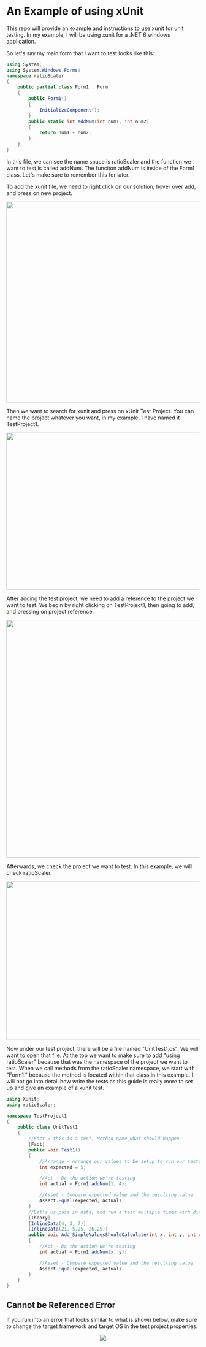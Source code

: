 # An Example of using xUnit
This repo will provide an example and instructions to use xunit for unit testing. In my example, I will be using xunit for a .NET 6 windows application.

So let's say my main form that I want to test looks like this:
```csharp
using System;
using System.Windows.Forms;
namespace ratioScaler
{
    public partial class Form1 : Form
    {
        public Form1()
        {
            InitializeComponent();
        }
        public static int addNum(int num1, int num2)
        {
            return num1 + num2;
        }
    }
}
```
In this file, we can see the name space is ratioScaler and the function we want to test is called addNum. The funciton addNum is inside of the Form1 class. Let's make sure to remember this for later.

To add the xunit file, we need to right click on our solution, hover over add, and press on new project.

<p align="center">
<img src="https://user-images.githubusercontent.com/100814612/169671531-03fbe36e-3cdb-41fb-bc61-3cce8a35230e.png" width = "700", height = "524"><img>
</p>

Then we want to search for xunit and press on xUnit Test Project. You can name the project whatever you want, in my example, I have named it TestProject1.

<p align="center">
<img src="https://user-images.githubusercontent.com/100814612/169671563-0be40ff2-0a2d-47df-a767-270ebd4a5dfc.png" width = "700", height = "410"><img>
</p>

After adding the test project, we need to add a reference to the project we want to test. We begin by right clicking on TestProject1, then going to add, and pressing on project reference.

<p align="center">
<img src="https://user-images.githubusercontent.com/100814612/169671600-46c88f24-2b65-42b2-99d1-fb19717e6882.png" width = "600", height = "620"><img>
</p>

Afterwards, we check the project we want to test. In this example, we will check ratioScaler.

<p align="center">
<img src="https://user-images.githubusercontent.com/100814612/169671632-4b7a6aea-aa85-4b94-a0f0-4bbd4e150247.png" width = "600", height = "414"><img>
</p>

Now under our test project, there will be a file named "UnitTest1.cs". We will want to open that file. At the top we want to make sure to add "using ratioScaler" because that was the namespace of the project we want to test. When we call methods from the ratioScaler namespace, we start with "Form1." because the method is located within that class in this example. I will not go into detail how write the tests as this guide is really more to set up and give an example of a xunit test.

```csharp
using Xunit;
using ratioScaler;

namespace TestProject1
{
    public class UnitTest1
    {
        //Fact = this is a test, Method name_what should happen
        [Fact]
        public void Test1()
        {
            //Arrange - Arrange our values to be setup to run our tests
            int expected = 5;

            //Act - Do the action we're testing
            int actual = Form1.addNum(1, 4);

            //Asset - Compare expected value and the resulting value
            Assert.Equal(expected, actual);
        }
        //Let's us pass in data, and run a test multiple times with different datasets
        [Theory]
        [InlineData(4, 3, 7)]
        [InlineData(21, 5.25, 26.25)]
        public void Add_SimpleValuesShouldCalculate(int x, int y, int expected)
        {
            //Act - Do the action we're testing
            int actual = Form1.addNum(x, y);

            //Asset - Compare expected value and the resulting value
            Assert.Equal(expected, actual);
        }
    }
}
```

**Cannot be Referenced Error**
--------------------
If you run into an error that looks similar to what is shown below, make sure to change the target framework and target OS in the test project properties.

<p align="center">
<img src="https://user-images.githubusercontent.com/100814612/169671864-e51da387-459f-49e6-a194-39121668e20d.png"><img>
</p>
